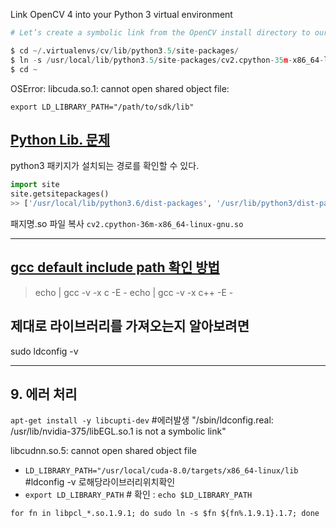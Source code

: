 Link OpenCV 4 into your Python 3 virtual environment 

```python 
# Let’s create a symbolic link from the OpenCV install directory to our virtual environment:

$ cd ~/.virtualenvs/cv/lib/python3.5/site-packages/
$ ln -s /usr/local/lib/python3.5/site-packages/cv2.cpython-35m-x86_64-linux-gnu.so cv2.so
$ cd ~
```

OSError: libcuda.so.1: cannot open shared object file:

`export LD_LIBRARY_PATH="/path/to/sdk/lib"`



## [Python Lib. 문제 ](https://ssaru.github.io/tip/2019/04/11/opencv_with_virtualenv.html?fbclid=IwAR38eKCpyR_dG9MbpxG5eKsoQwlV9uDuPPDQKPuUy9LWyjRX2CydveEnGcY)

python3 패키지가 설치되는 경로를 확인할 수 있다.

```python
import site
site.getsitepackages()
>> ['/usr/local/lib/python3.6/dist-packages', '/usr/lib/python3/dist-packages', '/usr/lib/python3.6/dist-packages']

```

패지명.so 파일 복사 `cv2.cpython-36m-x86_64-linux-gnu.so`



---


## [gcc default include path 확인 방법](http://jinyongjeong.github.io/2016/06/06/gcc_default_include_path_confirm/)
> echo | gcc -v -x c -E - 
> echo | gcc -v -x c++ -E - 


## 제대로 라이브러리를 가져오는지 알아보려면

sudo ldconfig -v

---

## 9. 에러 처리 
`apt-get install -y libcupti-dev`  #에러발생 "/sbin/ldconfig.real: /usr/lib/nvidia-375/libEGL.so.1 is not a symbolic link"

libcudnn.so.5: cannot open shared object file 
- `LD_LIBRARY_PATH="/usr/local/cuda-8.0/targets/x86_64-linux/lib` #ldconfig -v 로해당라이브러리위치확인
- `export LD_LIBRARY_PATH` # 확인 : `echo $LD_LIBRARY_PATH`



`for fn in libpcl_*.so.1.9.1; do sudo ln -s $fn ${fn%.1.9.1}.1.7; done`